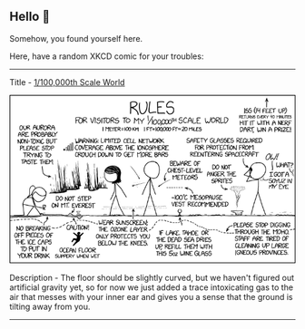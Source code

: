 ## Hello 👀

Somehow, you found yourself here.

Here, have a random XKCD comic for your troubles:

-----------------------------------

Title - [1/100,000th Scale World](https://xkcd.com/2412)

![1/100,000th Scale World](./random_comic.png)

Description - The floor should be slightly curved, but we haven't figured out artificial gravity yet, so for now we just added a trace intoxicating gas to the air that messes with your inner ear and gives you a sense that the ground is tilting away from you.

-----------------------------------